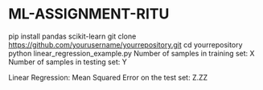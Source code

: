 # ML-ASSIGNMENT-RITU
pip install pandas scikit-learn
git clone https://github.com/yourusername/yourrepository.git
cd yourrepository
python linear_regression_example.py
Number of samples in training set: X
Number of samples in testing set: Y

Linear Regression:
Mean Squared Error on the test set: Z.ZZ
